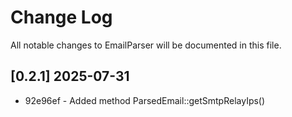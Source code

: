 # Change Log
All notable changes to EmailParser will be documented in this file.

## [0.2.1] 2025-07-31

* 92e96ef - Added method ParsedEmail::getSmtpRelayIps()
